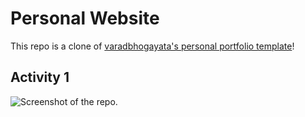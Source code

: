# Personal Website 
This repo is a clone of [varadbhogayata's personal portfolio template](https://github.com/varadbhogayata/varadbhogayata.github.io)! 

## Activity 1
![Screenshot of the repo.](https://myoctocat.com/screenshots/a1.png)
